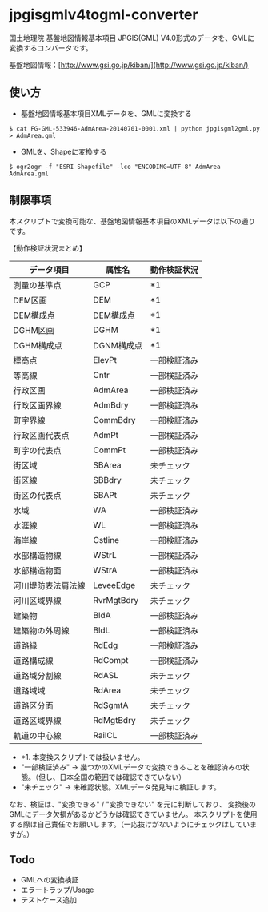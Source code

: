 jpgisgmlv4togml-converter
=========================

国土地理院 基盤地図情報基本項目 JPGIS(GML) V4.0形式のデータを、GMLに変換するコンバータです。

基盤地図情報：[http://www.gsi.go.jp/kiban/](http://www.gsi.go.jp/kiban/)


使い方
-----

* 基盤地図情報基本項目XMLデータを、GMLに変換する

`$ cat FG-GML-533946-AdmArea-20140701-0001.xml | python jpgisgml2gml.py > AdmArea.gml`

* GMLを、Shapeに変換する

`$ ogr2ogr -f "ESRI Shapefile" -lco "ENCODING=UTF-8" AdmArea AdmArea.gml`


制限事項
-----

本スクリプトで変換可能な、基盤地図情報基本項目のXMLデータは以下の通りです。

【動作検証状況まとめ】

| データ項目        | 属性名     | 動作検証状況 |
| --------------- | ---------- | ---------- |
| 測量の基準点      | GCP        | *1         |
| DEM区画          | DEM        | *1         |
| DEM構成点        | DEM構成点   | *1         |
| DGHM区画         | DGHM       | *1         |
| DGHM構成点       | DGNM構成点  | *1         |
| 標高点           | ElevPt     | 一部検証済み |
| 等高線           | Cntr       | 一部検証済み |
| 行政区画         | AdmArea    | 一部検証済み |
| 行政区画界線      | AdmBdry    | 一部検証済み |
| 町字界線         | CommBdry   | 一部検証済み |
| 行政区画代表点    | AdmPt      | 一部検証済み |
| 町字の代表点      | CommPt     | 一部検証済み |
| 街区域           | SBArea     | 未チェック   |
| 街区線           | SBBdry     | 未チェック   |
| 街区の代表点      | SBAPt      | 未チェック   |
| 水域             | WA         | 一部検証済み |
| 水涯線           | WL         | 一部検証済み |
| 海岸線           | Cstline    | 一部検証済み |
| 水部構造物線      | WStrL      | 一部検証済み |
| 水部構造物面      | WStrA      | 一部検証済み |
| 河川堤防表法肩法線 | LeveeEdge  | 未チェック   |
| 河川区域界線      | RvrMgtBdry | 未チェック   |
| 建築物           | BldA       | 一部検証済み |
| 建築物の外周線    | BldL       | 一部検証済み |
| 道路縁           | RdEdg      | 一部検証済み |
| 道路構成線        | RdCompt    | 一部検証済み |
| 道路域分割線      | RdASL      | 未チェック   |
| 道路域域         | RdArea      | 未チェック   |
| 道路区分面        | RdSgmtA    | 未チェック   |
| 道路区域界線      | RdMgtBdry  | 未チェック   |
| 軌道の中心線      | RailCL     | 一部検証済み |

* *1. 本変換スクリプトでは扱いません。
* "一部検証済み" → 幾つかのXMLデータで変換できることを確認済みの状態。（但し、日本全国の範囲では確認できていない）
* "未チェック" → 未確認状態。XMLデータ発見時に検証します。

なお、検証は、"変換できる" / "変換できない" を元に判断しており、
変換後のGMLにデータ欠損があるかどうかは確認できていません。
本スクリプトを使用する際は自己責任でお願いします。（一応抜けがないようにチェックはしていますが。）

Todo
-----

* GMLへの変換検証
* エラートラップ/Usage
* テストケース追加
